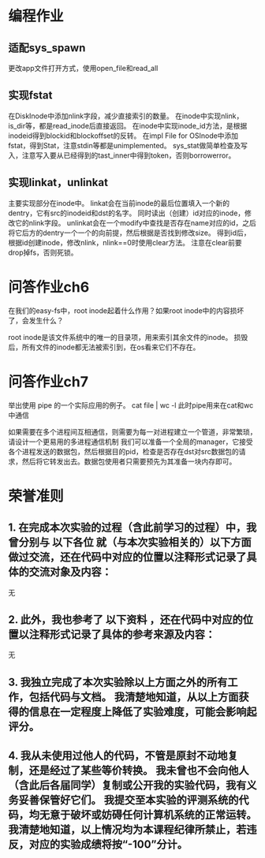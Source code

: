 # 编程作业

## 适配sys_spawn
更改app文件打开方式，使用open_file和read_all

## 实现fstat
在DiskInode中添加nlink字段，减少直接索引的数量。
在inode中实现nlink，is_dir等，都是read_inode后直接返回。
在inode中实现inode_id方法，是根据inodeid得到blockid和blockoffset的反转。
在impl File for OSInode中添加fstat，得到Stat，注意stdin等都是unimplemented。
sys_stat做简单检查及写入，注意写入要从已经得到的tast_inner中得到token，否则borrowerror。

## 实现linkat，unlinkat
主要实现部分在inode中。
linkat会在当前inode的最后位置填入一个新的dentry，它有src的inodeid和dst的名字。
同时读出（创建）id对应的inode，修改它的nlink字段。
unlinkat会在一个modify中查找是否存在name对应的id，之后将它后方的dentry一个一个的向前提，然后根据是否找到修改size。
得到id后，根据id创建inode，修改nlink，nlink==0时使用clear方法。
注意在clear前要drop掉fs，否则死锁。

# 问答作业ch6

在我们的easy-fs中，root inode起着什么作用？如果root inode中的内容损坏了，会发生什么？

root inode是该文件系统中的唯一的目录项，用来索引其余文件的inode。
损毁后，所有文件的inode都无法被索引到，在os看来它们不存在。

# 问答作业ch7

举出使用 pipe 的一个实际应用的例子。
cat file | wc -l
此时pipe用来在cat和wc中通信

如果需要在多个进程间互相通信，则需要为每一对进程建立一个管道，非常繁琐，请设计一个更易用的多进程通信机制
我们可以准备一个全局的manager，它接受各个进程发送的数据包，然后根据目的pid，检查是否存在dst对src数据包的请求，然后将它转发出去。数据包使用者只需要预先为其准备一块内存即可。

# 荣誉准则

## 1. 在完成本次实验的过程（含此前学习的过程）中，我曾分别与 以下各位 就（与本次实验相关的）以下方面做过交流，还在代码中对应的位置以注释形式记录了具体的交流对象及内容：

无

## 2. 此外，我也参考了 以下资料 ，还在代码中对应的位置以注释形式记录了具体的参考来源及内容：

无

## 3. 我独立完成了本次实验除以上方面之外的所有工作，包括代码与文档。 我清楚地知道，从以上方面获得的信息在一定程度上降低了实验难度，可能会影响起评分。

## 4. 我从未使用过他人的代码，不管是原封不动地复制，还是经过了某些等价转换。 我未曾也不会向他人（含此后各届同学）复制或公开我的实验代码，我有义务妥善保管好它们。 我提交至本实验的评测系统的代码，均无意于破坏或妨碍任何计算机系统的正常运转。 我清楚地知道，以上情况均为本课程纪律所禁止，若违反，对应的实验成绩将按“-100”分计。


